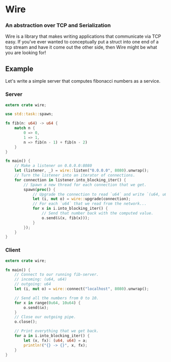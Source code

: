 # Wire
### An abstraction over TCP and Serialization

Wire is a library that makes writing applications that communicate via TCP easy.
If you've ever wanted to conceptually put a struct into one end of a tcp stream
and have it come out the other side, then Wire might be what you are looking for!

## Example
Let's write a simple server that computes fibonacci numbers as a service.

### Server

```rust
extern crate wire;

use std::task::spawn;

fn fib(n: u64) -> u64 {
    match n {
        0 => 0,
        1 => 1,
        n => fib(n - 1) + fib(n - 2)
    }
}

fn main() {
    // Make a listener on 0.0.0.0:8080
    let (listener, _) = wire::listen("0.0.0.0", 8080).unwrap();
    // Turn the listener into an iterator of connections.
    for connection in listener.into_blocking_iter() {
        // Spawn a new thread for each connection that we get.
        spawn(proc() {
            // Upgrade the connection to read `u64` and write `(u64, u64)`.
            let (i, mut o) = wire::upgrade(connection);
            // For each `u64` that we read from the network...
            for x in i.into_blocking_iter() {
                // Send that number back with the computed value.
                o.send(&(x, fib(x)));
            }
        });
    }
}

```

### Client

```rust
extern crate wire;

fn main() {
    // Connect to our running fib-server.
    // incoming: (u64, u64)
    // outgoing: u64
    let (i, mut o) = wire::connect("localhost", 8080).unwrap();

    // Send all the numbers from 0 to 10.
    for x in range(0u64, 10u64) {
        o.send(&x);
    }
    // Close our outgoing pipe.
    o.close();

    // Print everything that we get back.
    for a in i.into_blocking_iter() {
        let (x, fx): (u64, u64) = a;
        println!("{} -> {}", x, fx);
    }
}

```

